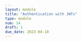```yaml
---
layout: module
title: "Authentication with JWTs"
type: module
num: 14
draft: 1
due_date: 2023-04-10
---
```

